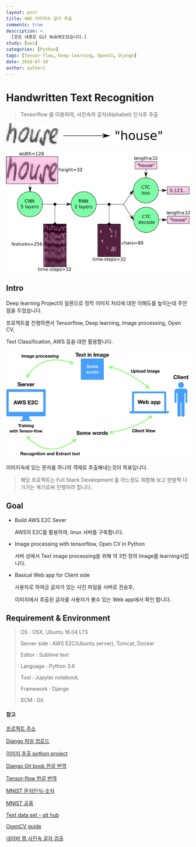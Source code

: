 ```yaml
---
layout: post
title: AWS 이미지속 글자 추출
comments: true
description: >
  [모든 내용은 Git Hub에도있습니다.]
study: [aws]
categories: [Python]
tags: [Tensor-flow, Deep-learning, OpenCV, Django]
date: 2018-07-30
author: author2
---
```




# Handwritten Text Recognition

> Tensorflow 를 이용하여, 사진속의 글자(Alphabet) 인식후 추출

![img](../../assets/img/post/1*6cEKOYqHG27tYwhQVvJqPQ.png)

![img](../../assets/img/post/1*P4UW-wqOMSpi82KIcq11Pw.png)



## Intro

Deep learning Project의 일환으로 정적 이미지 처리에 대한 이해도를 높이는데 주안점을 두었습니다.

프로젝트를 진행하면서 Tensorflow, Deep learning, Image processing, Open CV,

Text Classification, AWS 등을 대한 활용합니다. 



![image-20180730011739242](../../assets/img/post/image-20180730011739242.png)

이미지속에 있는 문자를 하나의 객체로 추출해내는것이 목표입니다.



> 해당 프로젝트는 Full Stack Development 를 어느정도 체험해 보고 한발짝 다가가는 계기로써 진행하려 합니다.



## Goal

- Build AWS E2C Sever

  AWS의 E2C를 활용하여, linux 서버를 구축합니다.

  



- Image processing with tensorflow, Open CV in Python

  서버 상에서 Text image processing을 위해 약 3천 장의 Image를 learning시킵니다.

  



- Basical Web app for Client side

  사용자로 하여금 글자가 있는 사진 파일을 서버로 전송후, 

  이미지에서 추출된 글자를 사용자가 볼수 있는 Web app에서 확인 합니다.



## Requirement & Environment

> OS : OSX, Ubuntu 16.04 LTS
>
> Server side : AWS E2C(Ubuntu server), Tomcat, Docker
>
> Editor : Sublime text
>
> Language : Python 3.6
>
> Tool :  Jupyter notebook,
>
> Framework : Django
>
>  SCM : Git







#### 참고

[프로젝트 주소]()

[Django 파일 업로드](https://cjh5414.github.io/django-file-upload/)

[이미지 추출 python project](https://towardsdatascience.com/build-a-handwritten-text-recognition-system-using-tensorflow-2326a3487cd5)

[Django Git book 한글 번역](https://tutorial.djangogirls.org/ko/)

[Tensor-flow 한글 번역](https://tensorflowkorea.gitbooks.io/tensorflow-kr/content/)

[MNIST 문자인식-숫자 ](http://solarisailab.com/archives/303)

[MNIST 공홈](http://yann.lecun.com/exdb/mnist/)

[Text data set - git hub](https://github.com/cs-chan/Total-Text-Dataset)

[OpenCV guide](https://www.pyimagesearch.com/2018/07/19/opencv-tutorial-a-guide-to-learn-opencv/)

[네이버 랩 사진속 글자 검출](https://d2.naver.com/helloworld/8344782)

